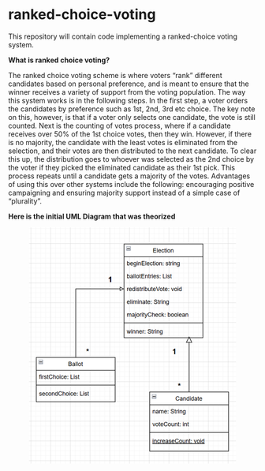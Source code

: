 # ranked-choice-voting

This repository will contain code implementing a ranked-choice voting system.

**What is ranked choice voting?** 

The ranked choice voting scheme is where voters “rank” different candidates based on personal preference, and is meant to ensure that the winner receives a variety of support from the voting population. The way this system works is in the following steps. In the first step, a voter orders the candidates by preference such as 1st, 2nd, 3rd etc choice. The key note on this, however, is that if a voter only selects one candidate, the vote is still counted. Next is the counting of votes process, where if a candidate receives over 50% of the 1st choice votes, then they win. However, if there is no majority, the candidate with the least votes is eliminated from the selection, and their votes are then distributed to the next candidate. To clear this up, the distribution goes to whoever was selected as the 2nd choice by the voter if they picked the eliminated candidate as their 1st pick. This process repeats until a candidate gets a majority of the votes. Advantages of using this over other systems include the following: encouraging positive campaigning and ensuring majority support instead of a simple case of “plurality”. 

**Here is the initial UML Diagram that was theorized** 

<p align="center">
  <img src="https://github.com/SOLShadxw/ranked-choice-voting/blob/main/initUML.png" alt="Basic UML" />
</p>
